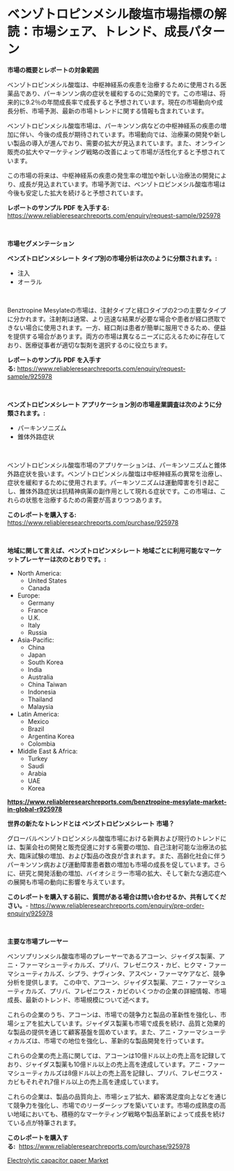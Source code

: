 <p><h1>ベンゾトロピンメシル酸塩市場指標の解読：市場シェア、トレンド、成長パターン</h1></p><p><strong>市場の概要とレポートの対象範囲</strong></p>
<p><p>ベンゾトロピンメシル酸塩は、中枢神経系の疾患を治療するために使用される医薬品であり、パーキンソン病の症状を緩和するのに効果的です。この市場は、将来的に9.2％の年間成長率で成長すると予想されています。現在の市場動向や成長分析、市場予測、最新の市場トレンドに関する情報も含まれています。</p><p>ベンゾトロピンメシル酸塩市場は、パーキンソン病などの中枢神経系の疾患の増加に伴い、今後の成長が期待されています。市場動向では、治療薬の開発や新しい製品の導入が進んでおり、需要の拡大が見込まれています。また、オンライン販売の拡大やマーケティング戦略の改善によって市場が活性化すると予想されています。</p><p>この市場の将来は、中枢神経系の疾患の発生率の増加や新しい治療法の開発により、成長が見込まれています。市場予測では、ベンゾトロピンメシル酸塩市場は今後も安定した拡大を続けると予想されています。</p></p>
<p><strong>レポートのサンプル PDF を入手する:</strong> <a href="https://www.reliableresearchreports.com/enquiry/request-sample/925978">https://www.reliableresearchreports.com/enquiry/request-sample/925978</a></p>
<p>&nbsp;</p>
<p><strong>市場セグメンテーション</strong></p>
<p><strong>ベンズトロピンメシレート タイプ別の市場分析は次のように分類されます。:</strong></p>
<p><ul><li>注入</li><li>オーラル</li></ul></p>
<p>&nbsp;</p>
<p><p>Benztropine Mesylateの市場は、注射タイプと経口タイプの2つの主要なタイプに分かれます。注射剤は通常、より迅速な結果が必要な場合や患者が経口摂取できない場合に使用されます。一方、経口剤は患者が簡単に服用できるため、便益を提供する場合があります。両方の市場は異なるニーズに応えるために存在しており、医療従事者が適切な製剤を選択するのに役立ちます。</p></p>
<p><strong>レポートのサンプル PDF を入手する:</strong>&nbsp;<a href="https://www.reliableresearchreports.com/enquiry/request-sample/925978">https://www.reliableresearchreports.com/enquiry/request-sample/925978</a></p>
<p>&nbsp;</p>
<p><strong> ベンズトロピンメシレート アプリケーション別の市場産業調査は次のように分類されます。:</strong></p>
<p><ul><li>パーキンソニズム</li><li>錐体外路症状</li></ul></p>
<p>&nbsp;</p>
<p><p>ベンゾトロピンメシル酸塩市場のアプリケーションは、パーキンソニズムと錐体外路症状を扱います。ベンゾトロピンメシル酸塩は中枢神経系の異常を治療し、症状を緩和するために使用されます。パーキンソニズムは運動障害を引き起こし、錐体外路症状は抗精神病薬の副作用として現れる症状です。この市場は、これらの状態を治療するための需要が高まりつつあります。</p></p>
<p><strong>このレポートを購入する:</strong>&nbsp; <a href="https://www.reliableresearchreports.com/purchase/925978">https://www.reliableresearchreports.com/purchase/925978</a></p>
<p>&nbsp;</p>
<p><strong>地域に関して言えば、ベンズトロピンメシレート 地域ごとに利用可能なマーケットプレーヤーは次のとおりです。:</strong></p>
<p><ul>
    <li>
        North America:
        <ul>
            <li>United States</li>
            <li>Canada</li>
        </ul>
    </li>
    <li>
        Europe:
        <ul>
            <li>Germany</li>
            <li>France</li>
            <li>U.K.</li>
            <li>Italy</li>
            <li>Russia</li>
        </ul>
    </li>
    <li>
        Asia-Pacific:
        <ul>
            <li>China</li>
            <li>Japan</li>
            <li>South Korea</li>
            <li>India</li>
            <li>Australia</li>
            <li>China Taiwan</li>
            <li>Indonesia</li>
            <li>Thailand</li>
            <li>Malaysia</li>
        </ul>
    </li>
    <li>
        Latin America:
        <ul>
            <li>Mexico</li>
            <li>Brazil</li>
            <li>Argentina Korea</li>
            <li>Colombia</li>
        </ul>
    </li>
    <li>
        Middle East & Africa:
        <ul>
            <li>Turkey</li>
            <li>Saudi</li>
            <li>Arabia</li>
            <li>UAE</li>
            <li>Korea</li>
        </ul>
    </li>
    </ul></p>
<p><strong><a href="https://www.reliableresearchreports.com/benztropine-mesylate-market-in-global-r925978">https://www.reliableresearchreports.com/benztropine-mesylate-market-in-global-r925978</a></strong>&nbsp;</p>
<p><strong>世界の新たなトレンドとは ベンズトロピンメシレート 市場？</strong></p>
<p><p>グローバルベンゾトロピンメシル酸塩市場における新興および現行のトレンドには、製薬会社の開発と販売促進に対する需要の増加、自己注射可能な治療法の拡大、臨床試験の増加、および製品の改良が含まれます。また、高齢化社会に伴うパーキンソン病および運動障害患者数の増加も市場の成長を促しています。さらに、研究と開発活動の増加、バイオシミラー市場の拡大、そして新たな適応症への展開も市場の動向に影響を与えています。</p></p>
<p><strong>このレポートを購入する前に、質問がある場合は問い合わせるか、共有してください。</strong>- <a href="https://www.reliableresearchreports.com/enquiry/pre-order-enquiry/925978">https://www.reliableresearchreports.com/enquiry/pre-order-enquiry/925978</a></p>
<p>&nbsp;</p>
<p><strong>主要な市場プレーヤー</strong></p>
<p><p>ベンソプリンメシル酸塩市場のプレーヤーであるアコーン、ジャイダス製薬、アニ・ファーマシューティカルズ、プリバ、フレゼニウス・カビ、ヒクマ・ファーマシューティカルズ、シプラ、ナヴィンタ、アスペン・ファーマケアなど、競争分析を提供します。 この中で、アコーン、ジャイダス製薬、アニ・ファーマシューティカルズ、プリバ、フレゼニウス・カビのいくつかの企業の詳細情報、市場成長、最新のトレンド、市場規模について述べます。</p><p>これらの企業のうち、アコーンは、市場での競争力と製品の革新性を強化し、市場シェアを拡大しています。ジャイダス製薬も市場で成長を続け、品質と効果的な製品の提供を通じて顧客基盤を固めています。また、アニ・ファーマシューティカルズは、市場での地位を強化し、革新的な製品開発を行っています。</p><p>これらの企業の売上高に関しては、アコーンは10億ドル以上の売上高を記録しており、ジャイダス製薬も10億ドル以上の売上高を達成しています。アニ・ファーマシューティカルズは8億ドル以上の売上高を記録し、プリバ、フレゼニウス・カビもそれぞれ7億ドル以上の売上高を達成しています。</p><p>これらの企業は、製品の品質向上、市場シェア拡大、顧客満足度向上などを通じて競争力を強化し、市場でのリーダーシップを築いています。市場の成熟度の高い地域においても、積極的なマーケティング戦略や製品革新によって成長を続けている点が特筆されます。</p></p>
<p><strong>このレポートを購入する:</strong>&nbsp;&nbsp;<a href="https://www.reliableresearchreports.com/purchase/925978">https://www.reliableresearchreports.com/purchase/925978</a></p>
<p><p><a href="https://cedar-agate-3da.notion.site/Electrolytic-capacitor-paper-Market-Competitive-Analysis-Market-Trends-and-Forecast-to-2031-09698133eae845f991b03d7d49c9dac5">Electrolytic capacitor paper Market</a></p></p>